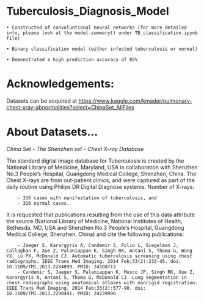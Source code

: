 # Tuberculosis_Diagnosis_Model

    • Constructed of convoluntional neural networks (for more detailed info, please look at the model.summary() under TB_classification.ipynb file)

    • Binary classification model (either infected tuberculosis or normal)

    • Demonstrated a high prediction accuracy of 85%
    
# Acknowledgements:
Datasets can be acquired at https://www.kaggle.com/kmader/pulmonary-chest-xray-abnormalities?select=ChinaSet_AllFiles

# About Datasets...
*China Set - The Shenzhen set - Chest X-ray Database*

The standard digital image database for Tuberculosis is created by the National Library of Medicine, Maryland, USA in collaboration with Shenzhen No.3 People’s Hospital, Guangdong Medical College, Shenzhen, China. The Chest X-rays are from out-patient clinics, and were captured as part of the daily routine using Philips DR Digital Diagnose systems. Number of X-rays:

        - 336 cases with manifestation of tuberculosis, and
        - 326 normal cases.
        
It is requested that publications resulting from the use of this data attribute the source (National Library of Medicine, National Institutes of Health, Bethesda, MD, USA and Shenzhen No.3 People’s Hospital, Guangdong Medical College, Shenzhen, China) and cite the following publications:

        - Jaeger S, Karargyris A, Candemir S, Folio L, Siegelman J, Callaghan F, Xue Z, Palaniappan K, Singh RK, Antani S, Thoma G, Wang YX, Lu PX, McDonald CJ. Automatic tuberculosis screening using chest radiographs. IEEE Trans Med Imaging. 2014 Feb;33(2):233-45. doi: 10.1109/TMI.2013.2284099. PMID: 24108713
        - Candemir S, Jaeger S, Palaniappan K, Musco JP, Singh RK, Xue Z, Karargyris A, Antani S, Thoma G, McDonald CJ. Lung segmentation in chest radiographs using anatomical atlases with nonrigid registration. IEEE Trans Med Imaging. 2014 Feb;33(2):577-90. doi: 10.1109/TMI.2013.2290491. PMID: 24239990
